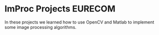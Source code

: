 # ImProc Projects EURECOM
In these projects we learned how to use OpenCV and Matlab to implement some image processing algorithms.